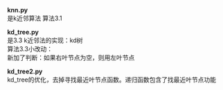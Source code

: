 **knn.py**  
是k近邻算法 算法3.1  

**kd_tree.py**  
是3.3 k近邻法的实现：kd树   
算法3.3小改动：  
新加了判断：如果右叶节点为空，则用左叶节点  

**kd_tree2.py**  
kd_tree的优化，去掉寻找最近叶节点函数。递归函数包含了找最近叶节点功能